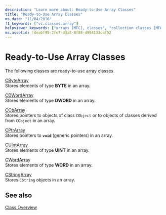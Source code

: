 ```yaml
---
description: "Learn more about: Ready-to-Use Array Classes"
title: "Ready-to-Use Array Classes"
ms.date: "11/04/2016"
f1_keywords: ["vc.classes.array"]
helpviewer_keywords: ["arrays [MFC], classes", "collection classes [MFC], arrays", "classes [MFC], array"]
ms.assetid: fdeabf95-2fe7-43a8-8f88-d954133caf52
---
```

# Ready-to-Use Array Classes

The following classes are ready-to-use array classes.

[CByteArray](../mfc/reference/cbytearray-class.md)<br/>
Stores elements of type **BYTE** in an array.

[CDWordArray](../mfc/reference/cdwordarray-class.md)<br/>
Stores elements of type **DWORD** in an array.

[CObArray](../mfc/reference/cobarray-class.md)<br/>
Stores pointers to objects of class `CObject` or to objects of classes derived from `CObject` in an array.

[CPtrArray](../mfc/reference/cptrarray-class.md)<br/>
Stores pointers to **`void`** (generic pointers) in an array.

[CUIntArray](../mfc/reference/cuintarray-class.md)<br/>
Stores elements of type **UINT** in an array.

[CWordArray](../mfc/reference/cwordarray-class.md)<br/>
Stores elements of type **WORD** in an array.

[CStringArray](../mfc/reference/cstringarray-class.md)<br/>
Stores `CString` objects in an array.

## See also

[Class Overview](../mfc/class-library-overview.md)
